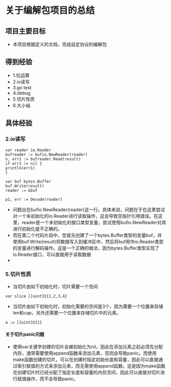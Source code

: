 # 关于编解包项目的总结
## 项目主要目标
* 本项目根据定义的文档，完成自定协议的编解包
## 得到经验
* 1.位运算
* 2.io读写
* 3.go test
* 4.debug
* 5.切片性质
* 6.大小端
## 具体经验


### 2.io读写
```
var reader io.Reader
bufreader := bufio.NewReader(reader)
n, err1 := bufreader.Read(result)
if err1 != nil {
println(err1)
}
```

```
var buf bytes.Buffer
buf.Write(result)
reader := &buf

p1, err := Decode(reader)
```
* 问题出在bufio.NewReader(reader)这一行。具体来说，问题在于在这里尝试对一个未初始化的io.Reader进行读取操作，这会导致空指针引用错误。在这里，reader是一个未初始化的接口类型变量，尝试使用bufio.NewReader对其进行初始化是不正确的。
* 而在第二个代码片段中，您首先创建了一个bytes.Buffer类型的变量buf，并使用buf.Write(result)将数据写入到缓冲区中，然后将buf用作io.Reader类型的变量进行解码操作。这是一个正确的做法，因为bytes.Buffer类型实现了io.Reader接口，可以直接用于读取数据
* 

### 5.切片性质
* 当切片由如下初始化时，切片需要一个空间
```
var slice []uint32{1,2,3,4}
```
* 当切片由如下初始化时，初始化需要的空间是3个，因为需要一个位置来存储len和cap，另外还需要一个位置来存储切片中的元素。
```
a := []uint32{1}
```
#### 关于切片panic问题
* 使用var关键字创建的切片会被初始化为nil，因此在添加元素之前必须先分配内存，通常需要使用append函数来添加元素，否则会导致panic。而使用make函数创建的切片，可以在创建时指定初始长度和容量，因此可以直接通过索引赋值的方式来添加元素，而无需使用append函数。这是因为make函数在创建切片时已经分配了指定长度和容量的内存空间，因此可以直接对切片进行赋值操作，而不会导致panic。
